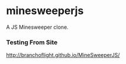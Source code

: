 # minesweeperjs
A JS Minesweeper clone.

### Testing From Site
http://branchoflight.github.io/MineSweeperJS/
